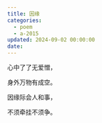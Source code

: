 ```yaml
---
title: 因缘
categories:
  - poem
  - a-2015
updated: 2024-09-02 00:00:00
date:
---
```


心中了了无爱憎，

身外万物有成空。

因缘际会人和事，

不须牵挂不须争。
‌‌